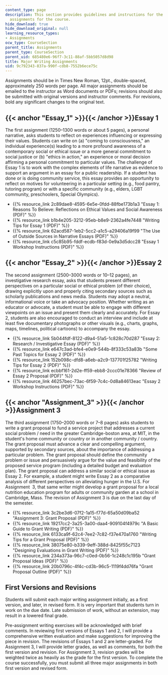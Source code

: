 ```yaml
---
content_type: page
description: This section provides guidelines and instructions for the major writing
  assignments for the course.
hide_download: true
hide_download_original: null
learning_resource_types:
- Assignments
ocw_type: CourseSection
parent_title: Assignments
parent_type: CourseSection
parent_uid: 685480e6-96f7-3c11-88af-5bb5057d8d98
title: Major Writing Assignments
uid: 9c792343-837a-990f-cdb8-7552b6ece75c
---
```


Assignments should be in Times New Roman, 12pt., double-spaced, approximately 250 words per page. All major assignments should be emailed to the instructor as Word documents or PDFs; revisions should also be submitted with original versions and instructor comments. For revisions, bold any significant changes to the original text.

{{< anchor "Essay_1" >}}{{< /anchor >}}Essay 1
----------------------------------------------

The first assignment (1250–1300 words or about 5 pages), a personal narrative, asks students to reflect on experiences influencing or expressing their values. Students can write on (a) "coming to consciousness," an individual experience(s) leading to a more profound awareness of a contemporary social or ethical issue or a more general commitment to social justice or (b) "ethics in action," an experience or moral decision affirming a personal commitment to particular values. The challenge of Essay 1 is to work with the complex elements of life narrative as evidence to support an argument in an essay for a public readership. If a student has done or is doing community service, this essay provides an opportunity to reflect on motives for volunteering in a particular setting (e.g., food pantry, tutoring program) or with a specific community (e.g., elders, LGBT community, preschoolers, Special Olympics).

*   {{% resource_link 2c89dae8-4595-6e5e-0fdd-88fbe173b1a3 "Essay 1: Reasons To Believe: Reflections on Ethical Values and Social Awareness (PDF)" %}}
*   {{% resource_link b1b4e205-3212-95eb-b8e9-2362a4fe7448 "Writing Tips for Essay 1 (PDF)" %}}
*   {{% resource_link 62acd587-1eb2-5cc2-a1c5-a29406a19f99 "The Use of Outside Sources in Narrative Essays (PDF)" %}}
*   {{% resource_link c5c85b95-fddf-ecdb-f83d-0e9a3d5dcc28 "Essay 1 Workshop Instructions (PDF)" %}}

{{< anchor "Essay_2" >}}{{< /anchor >}}Essay 2
----------------------------------------------

The second assignment (2500–3000 words or 10–12 pages), an investigative research essay, asks that students present different perspectives on a particular social or ethical problem (of their choice), drawing explicitly upon and properly citing secondary sources such as scholarly publications and news media. Students may adopt a neutral, informational voice or take an advocacy position. Whether writing as an educator or advocate, a student must be able to engage with different viewpoints on an issue and present them clearly and accurately. For Essay 2, students are also encouraged to conduct an interview and include at least five documentary photographs or other visuals (e.g., charts, graphs, maps, timelines, political cartoons) to accompany the essay.

*   {{% resource_link 5b044fdf-8122-d9a4-51a5-1c828c70d287 "Essay 2: Research / Investigative Essay (PDF)" %}}
*   {{% resource_link e647c3ad-bfe4-e0e9-544b-8f333c53a83b "Some Past Topics for Essay 2 (PDF)" %}}
*   {{% resource_link 152b098c-dfd8-a6eb-a2c9-137701f25782 "Writing Tips for Essay 2 (PDF)" %}}
*   {{% resource_link ecbbf161-2d2e-ff59-ebb8-2ccc01e78366 "Review of Essay 2 Proposal (PDF)" %}}
*   {{% resource_link 46257bec-73ac-6f59-7c4c-0d8a84613eac "Essay 2 Workshop Instructions (PDF)" %}}

{{< anchor "Assignment_3" >}}{{< /anchor >}}Assignment 3
--------------------------------------------------------

The third assignment (1750–2000 words or 7–8 pages) asks students to write a grant proposal to fund a service project that addresses a current social problem / need in the greater Cambridge-boston area, at MIT, in the student's home community or country or in another community / country. The grant proposal must advance a clear and compelling argument, supported by secondary sources, about the importance of addressing a particular problem. The grant proposal should define the community problem or issue and persuasively argue for the value and feasibility of the proposed service program (including a detailed budget and evaluation plan). The grant proposal can address a similar social or ethical issue as Essay 2. For example, a student might write Essay 2 as a comparative analysis of different perspectives on alleviating hunger in the U.S. For Assignment  3, that same writer might develop a grant proposal for a local nutrition education program for adults or community garden at a school in Cambridge, Mass. The revision of Assignment 3 is due on the last day of the semester.

*   {{% resource_link 3c2be3d6-07f2-1a15-f77d-65a50d09ba52 "Assignment 3: Grant Proposal (PDF)" %}}
*   {{% resource_link 19217cc2-3a25-3a00-daa4-909104f4979c "A Basic Guide to Grant Writing (PDF)" %}}
*   {{% resource_link 6133ca9f-62c4-7ee2-7c82-f37e470a1760 "Writing Tips for a Grant Proposal (PDF)" %}}
*   {{% resource_link 38075e80-b339-9eff-388d-8425f55c7123 "Designing Evaluations in Grant Writing (PDF)" %}}
*   {{% resource_link 234a373a-96c7-c0ed-0b56-1c248c1c195b "Grant Proposal Ideas (PDF)" %}}
*   {{% resource_link 20b0796c-4f4c-cd3b-96c5-1119f4dd76fa "Grant Proposal Outline (PDF)" %}}

First Versions and Revisions
----------------------------

Students will submit each major writing assignment initially, as a first version, and later, in revised form. It is very important that students turn in work on the due date. Late submission of work, without an extension, may result in a lowered final grade.

Pre-assignment writing exercises will be acknowledged with brief comments. In reviewing first versions of Essays 1 and 2, I will provide a comprehensive written evaluation and make suggestions for improving the piece in revision. The revisions of Essays 1 and 2 are letter-graded. For Assignment 3, I will provide letter grades, as well as comments, for both the first version and revision. For Assignment 3, revision grades will be weighted twice as heavily as the grade for the first version. To complete the course successfully, you must submit all three major assignments in both first version and revised form.